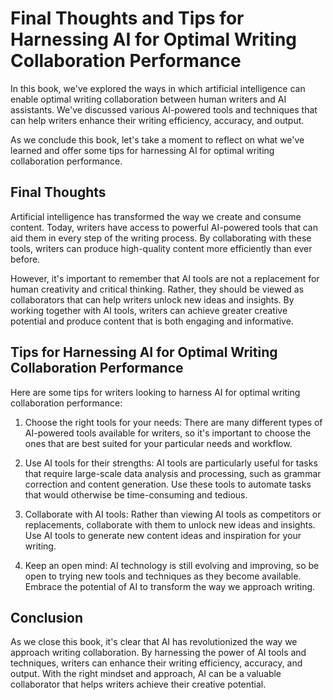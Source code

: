 Final Thoughts and Tips for Harnessing AI for Optimal Writing Collaboration Performance
==============================================================================================================

In this book, we've explored the ways in which artificial intelligence can enable optimal writing collaboration between human writers and AI assistants. We've discussed various AI-powered tools and techniques that can help writers enhance their writing efficiency, accuracy, and output.

As we conclude this book, let's take a moment to reflect on what we've learned and offer some tips for harnessing AI for optimal writing collaboration performance.

Final Thoughts
--------------

Artificial intelligence has transformed the way we create and consume content. Today, writers have access to powerful AI-powered tools that can aid them in every step of the writing process. By collaborating with these tools, writers can produce high-quality content more efficiently than ever before.

However, it's important to remember that AI tools are not a replacement for human creativity and critical thinking. Rather, they should be viewed as collaborators that can help writers unlock new ideas and insights. By working together with AI tools, writers can achieve greater creative potential and produce content that is both engaging and informative.

Tips for Harnessing AI for Optimal Writing Collaboration Performance
--------------------------------------------------------------------

Here are some tips for writers looking to harness AI for optimal writing collaboration performance:

1. Choose the right tools for your needs: There are many different types of AI-powered tools available for writers, so it's important to choose the ones that are best suited for your particular needs and workflow.

2. Use AI tools for their strengths: AI tools are particularly useful for tasks that require large-scale data analysis and processing, such as grammar correction and content generation. Use these tools to automate tasks that would otherwise be time-consuming and tedious.

3. Collaborate with AI tools: Rather than viewing AI tools as competitors or replacements, collaborate with them to unlock new ideas and insights. Use AI tools to generate new content ideas and inspiration for your writing.

4. Keep an open mind: AI technology is still evolving and improving, so be open to trying new tools and techniques as they become available. Embrace the potential of AI to transform the way we approach writing.

Conclusion
----------

As we close this book, it's clear that AI has revolutionized the way we approach writing collaboration. By harnessing the power of AI tools and techniques, writers can enhance their writing efficiency, accuracy, and output. With the right mindset and approach, AI can be a valuable collaborator that helps writers achieve their creative potential.
